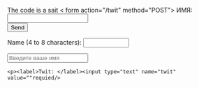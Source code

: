 The code is a sait
< form action="/twit" method="POST">
<label for="name">ИМЯ:</label>
<input type="text" id="name" name = "name"><br>
<input type="submit" value="Send">
</form>


<label for="name">Name (4 to 8 characters):</label>
<input type="text" id="name" name="name" required minlength="4" maxlength="8" size="10" />

<form method="POST" action="/twit">
        <input class="name" name="name" placeholder="Введите ваше имя">
    </form>

    <p><label>Twit: </label><input type="text" name="twit" value=""requied/>